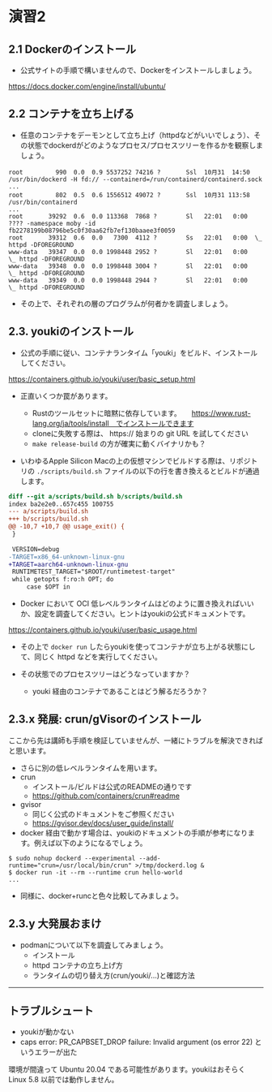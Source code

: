 # 演習2

## 2.1 Dockerのインストール

* 公式サイトの手順で構いませんので、Dockerをインストールしましょう。

https://docs.docker.com/engine/install/ubuntu/

## 2.2 コンテナを立ち上げる

* 任意のコンテナをデーモンとして立ち上げ（httpdなどがいいでしょう）、その状態でdockerdがどのようなプロセス/プロセスツリーを作るかを観察しましょう。

```
root         990  0.0  0.9 5537252 74216 ?       Ssl  10月31  14:50 /usr/bin/dockerd -H fd:// --containerd=/run/containerd/containerd.sock
...
root         802  0.5  0.6 1556512 49072 ?       Ssl  10月31 113:58 /usr/bin/containerd
...
root       39292  0.6  0.0 113368  7868 ?        Sl   22:01   0:00 ???? -namespace moby -id fb2278199b08796be5c0f30aa62fb7ef130baaee3f0059
root       39312  0.6  0.0   7300  4112 ?        Ss   22:01   0:00  \_ httpd -DFOREGROUND
www-data   39347  0.0  0.0 1998448 2952 ?        Sl   22:01   0:00      \_ httpd -DFOREGROUND
www-data   39348  0.0  0.0 1998448 3004 ?        Sl   22:01   0:00      \_ httpd -DFOREGROUND
www-data   39349  0.0  0.0 1998448 2944 ?        Sl   22:01   0:00      \_ httpd -DFOREGROUND

```

* その上で、それぞれの層のプログラムが何者かを調査しましょう。

## 2.3. youkiのインストール

* 公式の手順に従い、コンテナランタイム「youki」をビルド、インストールしてください。

https://containers.github.io/youki/user/basic_setup.html

* 正直いくつか罠があります。
  * Rustのツールセットに暗黙に依存しています。　　https://www.rust-lang.org/ja/tools/install　でインストールできます
  * cloneに失敗する際は、 https:// 始まりの git URL を試してください
  * `make release-build` の方が確実に動くバイナリかも？

* いわゆるApple Silicon Macの上の仮想マシンでビルドする際は、リポジトリの `./scripts/build.sh` ファイルの以下の行を書き換えるとビルドが通過します。

```diff
diff --git a/scripts/build.sh b/scripts/build.sh
index ba2e2e0..657c455 100755
--- a/scripts/build.sh
+++ b/scripts/build.sh
@@ -10,7 +10,7 @@ usage_exit() {
 }
 
 VERSION=debug
-TARGET=x86_64-unknown-linux-gnu
+TARGET=aarch64-unknown-linux-gnu
 RUNTIMETEST_TARGET="$ROOT/runtimetest-target"
 while getopts f:ro:h OPT; do
     case $OPT in
```

* Docker において OCI 低レベルランタイムはどのように置き換えればいいか、設定を調査してください。ヒントはyoukiの公式ドキュメントです。

https://containers.github.io/youki/user/basic_usage.html

* その上で `docker run` したらyoukiを使ってコンテナが立ち上がる状態にして、同じく httpd などを実行してください。

* その状態でのプロセスツリーはどうなっていますか？
  * youki 経由のコンテナであることはどう解るだろうか？

## 2.3.x 発展: crun/gVisorのインストール

ここから先は講師も手順を検証していませんが、一緒にトラブルを解決できればと思います。

* さらに別の低レベルランタイムを用います。
* crun
  * インストール/ビルドは公式のREADMEの通りです
  * https://github.com/containers/crun#readme
* gvisor
  * 同じく公式のドキュメントをご参照ください
  * https://gvisor.dev/docs/user_guide/install/
* docker 経由で動かす場合は、youkiのドキュメントの手順が参考になります。例えば以下のようになるでしょう。

```
$ sudo nohup dockerd --experimental --add-runtime="crun=/usr/local/bin/crun" >/tmp/dockerd.log &
$ docker run -it --rm --runtime crun hello-world
...
```

* 同様に、docker+runcと色々比較してみましょう。

## 2.3.y 大発展おまけ

* podmanについて以下を調査してみましょう。
  * インストール
  * httpd コンテナの立ち上げ方
  * ランタイムの切り替え方(crun/youki/...)と確認方法

----

## トラブルシュート

* youkiが動かない
* caps error: PR_CAPBSET_DROP failure: Invalid argument (os error 22) というエラーが出た

環境が間違って Ubuntu 20.04 である可能性があります。youkiはおそらく Linux 5.8 以前では動作しません。

